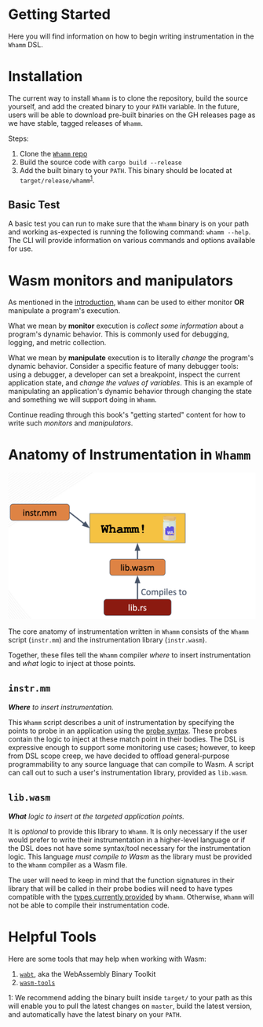# Getting Started #

Here you will find information on how to begin writing instrumentation in the `Whamm` DSL.

# Installation #
The current way to install `Whamm` is to clone the repository, build the source yourself, and add the created binary to your `PATH` variable.
In the future, users will be able to download pre-built binaries on the GH releases page as we have stable, tagged releases of `Whamm`.

Steps:
1. Clone the [`Whamm` repo](https://github.com/ejrgilbert/whamm)
2. Build the source code with `cargo build --release`
3. Add the built binary to your `PATH`.
   This binary should be located at `target/release/whamm`<sup>[1](#why_target)</sup>.

## Basic Test ##
A basic test you can run to make sure that the `Whamm` binary is on your path and working as-expected is running the following command: `whamm --help`.
The CLI will provide information on various commands and options available for use.

# Wasm monitors and manipulators #

As mentioned in the [introduction](../intro.md), `Whamm` can be used to either monitor **OR** manipulate a program's execution.

What we mean by **monitor** execution is _collect some information_ about a program's dynamic behavior.
This is commonly used for debugging, logging, and metric collection.

What we mean by **manipulate** execution is to literally _change_ the program's dynamic behavior.
Consider a specific feature of many debugger tools: using a debugger, a developer can set a breakpoint, inspect the current application state, and _change the values of variables_.
This is an example of manipulating an application's dynamic behavior through changing the state and something we will support doing in `Whamm`.

Continue reading through this book's "getting started" content for how to write such _monitors_ and _manipulators_.

# Anatomy of Instrumentation in `Whamm` #

![](../images/anatomy.png)

The core anatomy of instrumentation written in `Whamm` consists of the `Whamm` script (`instr.mm`) and the instrumentation library (`instr.wasm`).

Together, these files tell the `Whamm` compiler _where_ to insert instrumentation and _what_ logic to inject at those points.

## `instr.mm`  ##
_**Where** to insert instrumentation._

This `Whamm` script describes a unit of instrumentation by specifying the points to probe in an application using the [probe syntax](./syntax/probes.md).
These probes contain the logic to inject at these match point in their bodies.
The DSL is expressive enough to support some monitoring use cases; however, to keep from DSL scope creep, we have decided to offload general-purpose programmability to any source language that can compile to Wasm.
A script can call out to such a user's instrumentation library, provided as `lib.wasm`.

## `lib.wasm` ##
_**What** logic to insert at the targeted application points._

It is _optional_ to provide this library to `Whamm`.
It is only necessary if the user would prefer to write their instrumentation in a higher-level language or if the DSL does not have some syntax/tool necessary for the instrumentation logic.
This language _must compile to Wasm_ as the library must be provided to the `Whamm` compiler as a Wasm file.

The user will need to keep in mind that the function signatures in their library that will be called in their probe bodies will need to have types compatible with the [types currently provided](./language.md) by `Whamm`.
Otherwise, `Whamm` will not be able to compile their instrumentation code.

# Helpful Tools #

Here are some tools that may help when working with Wasm:
1. [`wabt`](https://github.com/WebAssembly/wabt), aka the WebAssembly Binary Toolkit
2. [`wasm-tools`](https://github.com/bytecodealliance/wasm-tools)

<a name="why_target">1</a>: We recommend adding the binary built inside `target/` to your path as this will enable you to pull the latest changes on `master`, build the latest version, and automatically have the latest binary on your `PATH`.
